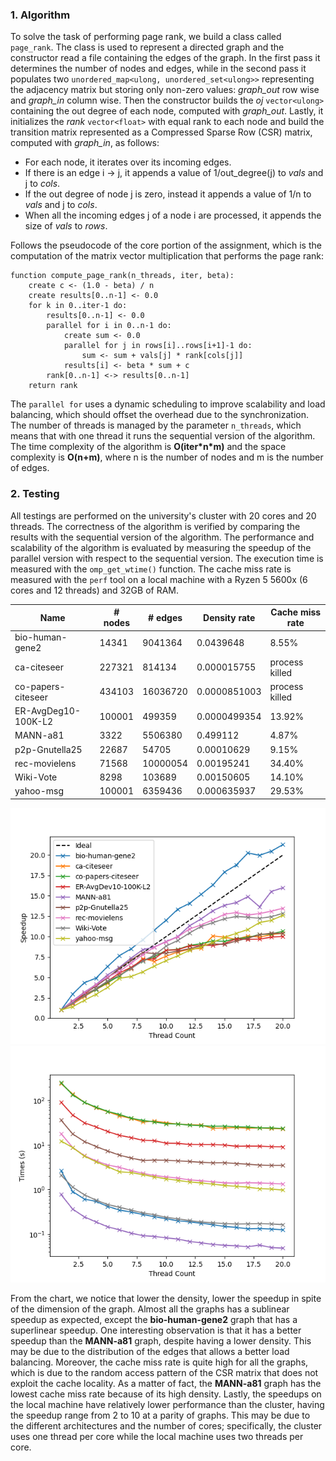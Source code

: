 ### 1. Algorithm

To solve the task of performing page rank, we build a class called `page_rank`. The class is used to represent a
directed graph and the constructor read a file containing the edges of the graph. In the first pass it determines the
number of nodes and edges, while in the second pass it populates two `unordered_map<ulong, unordered_set<ulong>>`
representing the adjacency matrix but storing only non-zero values: *graph_out* row wise and *graph_in* column wise.
Then the constructor builds the *oj* `vector<ulong>` containing the out degree of each node, computed with *graph_out*.
Lastly, it initializes the *rank* `vector<float>` with equal rank to each node and build the transition matrix
represented as a Compressed Sparse Row (CSR) matrix, computed with *graph_in*, as follows:

- For each node, it iterates over its incoming edges.
- If there is an edge i -> j, it appends a value of 1/out_degree(j) to *vals* and j to *cols*.
- If the out degree of node j is zero, instead it appends a value of 1/n to *vals* and j to *cols*.
- When all the incoming edges j of a node i are processed, it appends the size of *vals* to *rows*.

Follows the pseudocode of the core portion of the assignment, which is the computation of the matrix vector
multiplication that performs the page rank:

```
function compute_page_rank(n_threads, iter, beta):
    create c <- (1.0 - beta) / n
    create results[0..n-1] <- 0.0
    for k in 0..iter-1 do:
        results[0..n-1] <- 0.0
        parallel for i in 0..n-1 do:
            create sum <- 0.0
            parallel for j in rows[i]..rows[i+1]-1 do:
                sum <- sum + vals[j] * rank[cols[j]]
            results[i] <- beta * sum + c
        rank[0..n-1] <-> results[0..n-1]
    return rank
```

The `parallel for` uses a dynamic scheduling to improve scalability and load balancing, which should offset the overhead
due to the synchronization. The number of threads is managed by the parameter `n_threads`, which means that with one
thread it runs the sequential version of the algorithm. The time complexity of the algorithm is **O(iter\*n\*m)** and
the space complexity is **O(n+m)**, where n is the number of nodes and m is the number of edges.

### 2. Testing

All testings are performed on the university's cluster with 20 cores and 20 threads. The correctness of the algorithm is
verified by comparing the results with the sequential version of the algorithm. The performance and scalability of the
algorithm is evaluated by measuring the speedup of the parallel version with respect to the sequential version. The
execution time is measured with the `omp_get_wtime()` function. The cache miss rate is measured with the `perf` tool on
a local machine with a Ryzen 5 5600x (6 cores and 12 threads) and 32GB of RAM.

| Name                | # nodes | # edges  | Density rate | Cache miss rate |
|---------------------|---------|----------|--------------|-----------------|
| bio-human-gene2     | 14341   | 9041364  | 0.0439648    | 8.55%           |
| ca-citeseer         | 227321  | 814134   | 0.000015755  | process killed  |
| co-papers-citeseer  | 434103  | 16036720 | 0.0000851003 | process killed  |
| ER-AvgDeg10-100K-L2 | 100001  | 499359   | 0.0000499354 | 13.92%          |
| MANN-a81            | 3322    | 5506380  | 0.499112     | 4.87%           |
| p2p-Gnutella25      | 22687   | 54705    | 0.00010629   | 9.15%           |
| rec-movielens       | 71568   | 10000054 | 0.00195241   | 34.40%          |
| Wiki-Vote           | 8298    | 103689   | 0.00150605   | 14.10%          |
| yahoo-msg           | 100001  | 6359436  | 0.000635937  | 29.53%          |

![Speedups](/performance/speedups.png)![Times](/performance/times.png)

From the chart, we notice that lower the density, lower the speedup in spite of the dimension of the graph.
Almost all the graphs has a sublinear speedup as expected, except the **bio-human-gene2** graph that has a superlinear
speedup. One interesting observation is that it has a better speedup than the **MANN-a81** graph, despite having a
lower density. This may be due to the distribution of the edges that allows a better load balancing.
Moreover, the cache miss rate is quite high for all the graphs, which is due to the random access pattern of the CSR
matrix that does not exploit the cache locality. As a matter of fact, the **MANN-a81** graph has the lowest cache miss
rate because of its high density.
Lastly, the speedups on the local machine have relatively lower performance than the cluster, having the speedup range
from 2 to 10 at a parity of graphs. This may be due to the different architectures and the number of cores;
specifically, the cluster uses one thread per core while the local machine uses two threads per core.